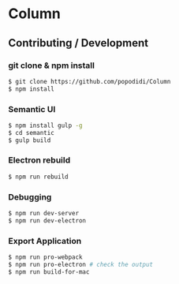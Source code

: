 # Column

## Contributing / Development

### git clone & npm install
```bash
$ git clone https://github.com/popodidi/Column
$ npm install
```

### Semantic UI

```bash
$ npm install gulp -g
$ cd semantic
$ gulp build
```

### Electron rebuild
```bash
$ npm run rebuild
```

### Debugging
```bash
$ npm run dev-server
$ npm run dev-electron
```

### Export Application
```bash
$ npm run pro-webpack
$ npm run pro-electron # check the output
$ npm run build-for-mac
```